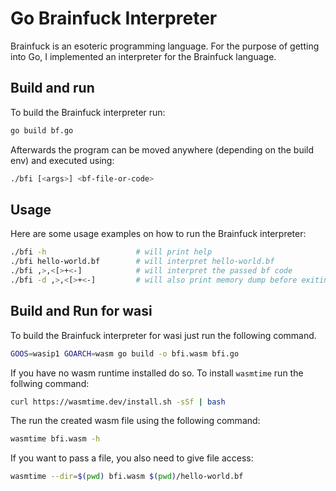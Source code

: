 # Go Brainfuck Interpreter

Brainfuck is an esoteric programming language. For the purpose of getting into Go, I implemented an interpreter for the Brainfuck language.


## Build and run
To build the Brainfuck interpreter run:
```sh
go build bf.go
```

Afterwards the program can be moved anywhere (depending on the build env) and executed using:
```sh
./bfi [<args>] <bf-file-or-code>
```


## Usage
Here are some usage examples on how to run the Brainfuck interpreter:
```sh
./bfi -h                    # will print help
./bfi hello-world.bf        # will interpret hello-world.bf
./bfi ,>,<[>+<-]            # will interpret the passed bf code
./bfi -d ,>,<[>+<-]         # will also print memory dump before exiting
```

## Build and Run for wasi
To build the Brainfuck interpreter for wasi just run the following command.
```sh
GOOS=wasip1 GOARCH=wasm go build -o bfi.wasm bfi.go
```

If you have no wasm runtime installed do so. To install `wasmtime` run the follwing command:
```sh
curl https://wasmtime.dev/install.sh -sSf | bash
```

The run the created wasm file using the following command:
```sh
wasmtime bfi.wasm -h
```

If you want to pass a file, you also need to give file access:
```sh
wasmtime --dir=$(pwd) bfi.wasm $(pwd)/hello-world.bf
```